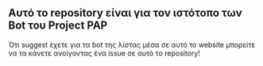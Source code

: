 ## Αυτό το repository είναι για τον ιστότοπο των Bot του Project PAP

Ότι suggest έχετε για τα bot της λίστας μέσα σε αυτό το website μπορείτε να τα κάνετε ανοίγοντας ένα issue σε αυτό το repository!
